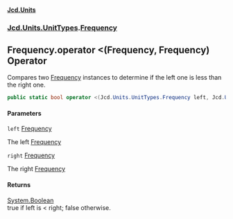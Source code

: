 #### [Jcd.Units](index.md 'index')
### [Jcd.Units.UnitTypes](Jcd.Units.UnitTypes.md 'Jcd.Units.UnitTypes').[Frequency](Jcd.Units.UnitTypes.Frequency.md 'Jcd.Units.UnitTypes.Frequency')

## Frequency.operator <(Frequency, Frequency) Operator

Compares two [Frequency](Jcd.Units.UnitTypes.Frequency.md 'Jcd.Units.UnitTypes.Frequency') instances to determine if the left one is less than the right one.

```csharp
public static bool operator <(Jcd.Units.UnitTypes.Frequency left, Jcd.Units.UnitTypes.Frequency right);
```
#### Parameters

<a name='Jcd.Units.UnitTypes.Frequency.op_LessThan(Jcd.Units.UnitTypes.Frequency,Jcd.Units.UnitTypes.Frequency).left'></a>

`left` [Frequency](Jcd.Units.UnitTypes.Frequency.md 'Jcd.Units.UnitTypes.Frequency')

The left [Frequency](Jcd.Units.UnitTypes.Frequency.md 'Jcd.Units.UnitTypes.Frequency')

<a name='Jcd.Units.UnitTypes.Frequency.op_LessThan(Jcd.Units.UnitTypes.Frequency,Jcd.Units.UnitTypes.Frequency).right'></a>

`right` [Frequency](Jcd.Units.UnitTypes.Frequency.md 'Jcd.Units.UnitTypes.Frequency')

The right [Frequency](Jcd.Units.UnitTypes.Frequency.md 'Jcd.Units.UnitTypes.Frequency')

#### Returns
[System.Boolean](https://docs.microsoft.com/en-us/dotnet/api/System.Boolean 'System.Boolean')  
true if left is < right; false otherwise.